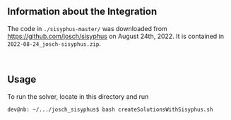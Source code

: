 ## Information about the Integration

The code in `./sisyphus-master/` was downloaded from https://github.com/josch/sisyphus on August 24th, 2022. It is contained in `2022-08-24_josch-sisyphus.zip`.

<br>

## Usage
To run the solver, locate in this directory and run
```bash
dev@nb: ~/.../josch_sisyphus$ bash createSolutionsWithSisyphus.sh
```
